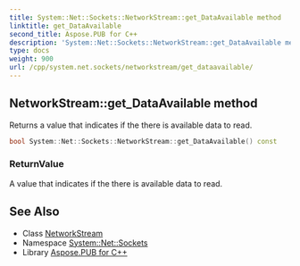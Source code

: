```yaml
---
title: System::Net::Sockets::NetworkStream::get_DataAvailable method
linktitle: get_DataAvailable
second_title: Aspose.PUB for C++
description: 'System::Net::Sockets::NetworkStream::get_DataAvailable method. Returns a value that indicates if the there is available data to read in C++.'
type: docs
weight: 900
url: /cpp/system.net.sockets/networkstream/get_dataavailable/
---
```

## NetworkStream::get_DataAvailable method


Returns a value that indicates if the there is available data to read.

```cpp
bool System::Net::Sockets::NetworkStream::get_DataAvailable() const
```


### ReturnValue

A value that indicates if the there is available data to read.

## See Also

* Class [NetworkStream](../)
* Namespace [System::Net::Sockets](../../)
* Library [Aspose.PUB for C++](../../../)
